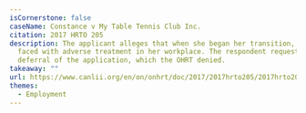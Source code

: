 ```yaml
---
isCornerstone: false
caseName: Constance v My Table Tennis Club Inc.
citation: 2017 HRTO 205
description: The applicant alleges that when she began her transition, she was
  faced with adverse treatment in her workplace. The respondent requested a
  deferral of the application, which the OHRT denied.
takeaway: ""
url: https://www.canlii.org/en/on/onhrt/doc/2017/2017hrto205/2017hrto205.html?resultIndex=3
themes:
  - Employment
---
```

